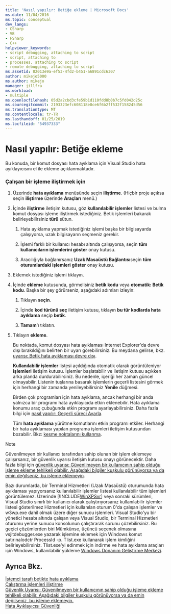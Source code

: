 ```yaml
---
title: 'Nasıl yapılır: Betiğe ekleme | Microsoft Docs'
ms.date: 11/04/2016
ms.topic: conceptual
dev_langs:
- CSharp
- VB
- FSharp
- C++
helpviewer_keywords:
- script debugging, attaching to script
- script, attaching to
- processes, attaching to script
- remote debugging, attaching to script
ms.assetid: 82013e9a-ef53-4fd2-b451-a6891cdc6307
author: mikejo5000
ms.author: mikejo
manager: jillfra
ms.workload:
- multiple
ms.openlocfilehash: 05d2a2cbd3cfe59b1d110fdd8b0b7c5fd042d25c
ms.sourcegitcommit: 2193323efc608118e0ce6f6b2ff532f158245d56
ms.translationtype: MT
ms.contentlocale: tr-TR
ms.lasthandoff: 01/25/2019
ms.locfileid: "54937333"
---
```

# <a name="how-to-attach-to-script"></a>Nasıl yapılır: Betiğe ekleme
Bu konuda, bir komut dosyası hata ayıklama için Visual Studio hata ayıklayıcısını el ile ekleme açıklanmaktadır.  
  
### <a name="to-attach-to-a-running-process"></a>Çalışan bir işleme iliştirmek için  
  
1. Üzerinde **hata ayıklama** menüsünde seçin **iliştirme**. (Hiçbir proje açıksa seçin **iliştirme** üzerinde **Araçları** menü.)  
  
2. İçinde **iliştirme** iletişim kutusu, göz **kullanılabilir işlemler** listesi ve bulma komut dosyası işleme iliştirmek istediğiniz. Betik işlemleri bakarak belirleyebilirsiniz **türü** sütun.  
  
   1.  Hata ayıklama yapmak istediğiniz işlemi başka bir bilgisayarda çalışıyorsa, uzak bilgisayarın seçmeniz gerekir.
  
   2.  İşlemi farklı bir kullanıcı hesabı altında çalışıyorsa, seçin **tüm kullanıcıların işlemlerini göster** onay kutusu.  
  
   3.  Aracılığıyla bağlanırsanız **Uzak Masaüstü Bağlantısı**seçin **tüm oturumlardaki işlemleri göster** onay kutusu.  
  
3. Eklemek istediğiniz işlemi tıklayın.  
  
4. İçinde **ekleme** kutusunda, görmelisiniz **betik kodu** veya **otomatik: Betik kodu**. Başka bir şey görürseniz, aşağıdaki adımları izleyin:  
  
   1.  Tıklayın **seçin**.  
  
   2.  İçinde **kod türünü seç** iletişim kutusu, tıklayın **bu tür kodlarda hata ayıklama** seçip **betik**.  
  
   3.  **Tamam**'ı tıklatın.  
  
5. Tıklayın **ekleme**.  
  
    Bu noktada, komut dosyası hata ayıklaması Internet Explorer'da devre dışı bırakıldığını belirten bir uyarı görebilirsiniz. Bu meydana gelirse, bkz. [uyarısı: Betik hata ayıklaması devre dışı](../debugger/warning-script-debugging-disabled.md).  
  
   **Kullanılabilir işlemler** listesi açıldığında otomatik olarak görüntüleniyor **işlemleri** iletişim kutusu. İşlemler başlatabilir ve iletişim kutusu açıkken arka planda durdurabilirsiniz. Bu nedenle, içeriği her zaman güncel olmayabilir. Listenin tuşlarına basarak işlemlerin geçerli listesini görmek için herhangi bir zamanda yenileyebilirsiniz **Yenile** düğmesi.  
  
   Birden çok programları için hata ayıklama, ancak herhangi bir anda yalnızca bir programı hata ayıklayıcıda etkin eklenebilir. Hata ayıklama konumu araç çubuğunda etkin programı ayarlayabilirsiniz. Daha fazla bilgi için [nasıl yapılır: Geçerli süreci Ayarla](/previous-versions/visualstudio/visual-studio-2010/d5d4sxdw(v=vs.100)).  
  
   Tüm **hata ayıklama** yürütme komutlarını etkin programı etkiler. Herhangi bir hata ayıklaması yapılan programa işlemleri iletişim kutusundan bozabilir. Bkz: [kesme noktalarını kullanma](../debugger/using-breakpoints.md).  
  
> [!NOTE]
>  Güvenilmeyen bir kullanıcı tarafından sahip olunan bir işlem eklemeye çalışırsanız, bir güvenlik uyarısı iletişim kutusu onayı görünecektir. Daha fazla bilgi için [güvenlik uyarısı: Güvenilmeyen bir kullanıcının sahip olduğu işleme ekleme tehlikeli olabilir. Aşağıdaki bilgiler kuşkulu görünüyorsa ya da emin değilseniz, bu işleme eklemeyin](../debugger/security-warning-attaching-to-a-process-owned-by-an-untrusted-user.md).  
  
 Bazı durumlarda, bir Terminal Hizmetleri (Uzak Masaüstü) oturumunda hata ayıklaması yapıyorsanız kullanılabilir işlemler listesi kullanılabilir tüm işlemleri görüntülemez. Üzerinde [!INCLUDE[WinXPSvr](../debugger/includes/winxpsvr_md.md)] veya sonraki sürümleri, Visual Studio sınırlı bir kullanıcı olarak çalıştırıyorsanız kullanılabilir işlemler listesi gösterilmez Hizmetleri için kullanılan oturum 0'da çalışan işlemler ve w3wp.exe dahil olmak üzere diğer sunucu işlemleri. Visual Studio'yu bir yönetici hesabı altında çalışan veya Visual Studio, bir Terminal Hizmetleri oturumu yerine sunucu konsolunun çalıştırarak sorunu çözebilirsiniz. Bu geçici çözümlerden biri Mümkünse, üçüncü seçenek olmasına vsjitdebugger.exe yazarak işlemine eklemek için Windows komut satırınalodctr ProcessId -p. Tlist.exe kullanarak işlem kimliğini belirleyebilirsiniz. Tlist.exe'yi edinmek için indirme ve hata ayıklama araçları için Windows, kullanılabilir yükleme [Windows Donanım Geliştirme Merkezi](/windows-hardware/drivers/dashboard/).  
  
## <a name="see-also"></a>Ayrıca Bkz.  
 [İstemci tarafı betikte hata ayıklama](../debugger/client-side-script-debugging.md)   
 [Çalıştırma işlemleri iliştirme](../debugger/attach-to-running-processes-with-the-visual-studio-debugger.md)   
 [Güvenlik Uyarısı: Güvenilmeyen bir kullanıcının sahip olduğu işleme ekleme tehlikeli olabilir. Aşağıdaki bilgiler kuşkulu görünüyorsa ya da emin değilseniz, bu işleme eklemeyin.](../debugger/security-warning-attaching-to-a-process-owned-by-an-untrusted-user.md)   
 [Hata Ayıklayıcısı Güvenliği](../debugger/debugger-security.md)